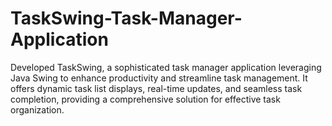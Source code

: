 # TaskSwing-Task-Manager-Application
Developed TaskSwing, a sophisticated task manager application leveraging Java Swing to enhance productivity and streamline task management. It offers dynamic task list displays, real-time updates, and seamless task completion, providing a comprehensive solution for effective task organization.
